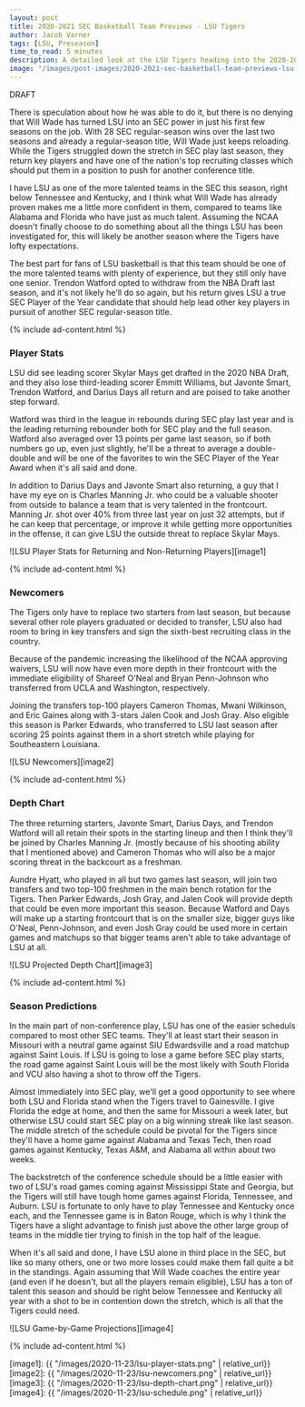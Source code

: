 ```yaml
---
layout: post
title: 2020-2021 SEC Basketball Team Previews - LSU Tigers
author: Jacob Varner
tags: [LSU, Preseason]
time_to_read: 5 minutes
description: A detailed look at the LSU Tigers heading into the 2020-2021 college basketball season including game-by-game predictions, a statistical team overview, newcomers, and a projected depth chart.
image: "/images/post-images/2020-2021-sec-basketball-team-previews-lsu-tigers.png"
---
```


DRAFT

There is speculation about how he was able to do it, but there is no denying that Will Wade has turned LSU into an SEC power in just his first few seasons on the job. With 28 SEC regular-season wins over the last two seasons and already a regular-season title, Will Wade just keeps reloading. While the Tigers struggled down the stretch in SEC play last season, they return key players and have one of the nation's top recruiting classes which should put them in a position to push for another conference title.

I have LSU as one of the more talented teams in the SEC this season, right below Tennessee and Kentucky, and I think what Will Wade has already proven makes me a little more confident in them, compared to teams like Alabama and Florida who have just as much talent. Assuming the NCAA doesn't finally choose to do something about all the things LSU has been investigated for, this will likely be another season where the Tigers have lofty expectations.

The best part for fans of LSU basketball is that this team should be one of the more talented teams with plenty of experience, but they still only have one senior. Trendon Watford opted to withdraw from the NBA Draft last season, and it's not likely he'll do so again, but his return gives LSU a true SEC Player of the Year candidate that should help lead other key players in pursuit of another SEC regular-season title.

{% include ad-content.html %}

### Player Stats

LSU did see leading scorer Skylar Mays get drafted in the 2020 NBA Draft, and they also lose third-leading scorer Emmitt Williams, but Javonte Smart, Trendon Watford, and Darius Days all return and are poised to take another step forward.

Watford was third in the league in rebounds during SEC play last year and is the leading returning rebounder both for SEC play and the full season. Watford also averaged over 13 points per game last season, so if both numbers go up, even just slightly, he'll be a threat to average a double-double and will be one of the favorites to win the SEC Player of the Year Award when it's all said and done.

In addition to Darius Days and Javonte Smart also returning, a guy that I have my eye on is Charles Manning Jr. who could be a valuable shooter from outside to balance a team that is very talented in the frontcourt. Manning Jr. shot over 40% from three last year on just 32 attempts, but if he can keep that percentage, or improve it while getting more opportunities in the offense, it can give LSU the outside threat to replace Skylar Mays.

![LSU Player Stats for Returning and Non-Returning Players][image1]

{% include ad-content.html %}

### Newcomers

The Tigers only have to replace two starters from last season, but because several other role players graduated or decided to transfer, LSU also had room to bring in key transfers and sign the sixth-best recruiting class in the country.

Because of the pandemic increasing the likelihood of the NCAA approving waivers, LSU will now have even more depth in their frontcourt with the immediate eligibility of Shareef O'Neal and Bryan Penn-Johnson who transferred from UCLA and Washington, respectively.

Joining the transfers top-100 players Cameron Thomas, Mwani Wilkinson, and Eric Gaines along with 3-stars Jalen Cook and Josh Gray. Also eligible this season is Parker Edwards, who transferred to LSU last season after scoring 25 points against them in a short stretch while playing for Southeastern Louisiana.

![LSU Newcomers][image2]

{% include ad-content.html %}

### Depth Chart

The three returning starters, Javonte Smart, Darius Days, and Trendon Watford will all retain their spots in the starting lineup and then I think they'll be joined by Charles Manning Jr. (mostly because of his shooting ability that I mentioned above) and Cameron Thomas who will also be a major scoring threat in the backcourt as a freshman.

Aundre Hyatt, who played in all but two games last season, will join two transfers and two top-100 freshmen in the main bench rotation for the Tigers. Then Parker Edwards, Josh Gray, and Jalen Cook will provide depth that could be even more important this season. Because Watford and Days will make up a starting frontcourt that is on the smaller size, bigger guys like O'Neal, Penn-Johnson, and even Josh Gray could be used more in certain games and matchups so that bigger teams aren't able to take advantage of LSU at all.

![LSU Projected Depth Chart][image3]

{% include ad-content.html %}

### Season Predictions

In the main part of non-conference play, LSU has one of the easier scheduls compared to most other SEC teams. They'll at least start their season in Missouri with a neutral game against SIU Edwardsville and a road matchup against Saint Louis. If LSU is going to lose a game before SEC play starts, the road game against Saint Louis will be the most likely with South Florida and VCU also having a shot to throw off the Tigers.

Almost immediately into SEC play, we'll get a good opportunity to see where both LSU and Florida stand when the Tigers travel to Gainesville. I give Florida the edge at home, and then the same for Missouri a week later, but otherwise LSU could start SEC play on a big winning streak like last season. The middle stretch of the schedule could be pivotal for the Tigers since they'll have a home game against Alabama and Texas Tech, then road games against Kentucky, Texas A&M, and Alabama all within about two weeks.

The backstretch of the conference schedule should be a little easier with two of LSU's road games coming against Mississippi State and Georgia, but the Tigers will still have tough home games against Florida, Tennessee, and Auburn. LSU is fortunate to only have to play Tennessee and Kentucky once each, and the Tennessee game is in Baton Rouge, which is why I think the Tigers have a slight advantage to finish just above the other large group of teams in the middle tier trying to finish in the top half of the league.

When it's all said and done, I have LSU alone in third place in the SEC, but like so many others, one or two more losses could make them fall quite a bit in the standings. Again assuming that Will Wade coaches the entire year (and even if he doesn't, but all the players remain eligible), LSU has a ton of talent this season and should be right below Tennessee and Kentucky all year with a shot to be in contention down the stretch, which is all that the Tigers could need.

![LSU Game-by-Game Projections][image4]

{% include ad-content.html %}

[image1]: {{ "/images/2020-11-23/lsu-player-stats.png" | relative_url}}
[image2]: {{ "/images/2020-11-23/lsu-newcomers.png" | relative_url}}
[image3]: {{ "/images/2020-11-23/lsu-depth-chart.png" | relative_url}}
[image4]: {{ "/images/2020-11-23/lsu-schedule.png" | relative_url}}
